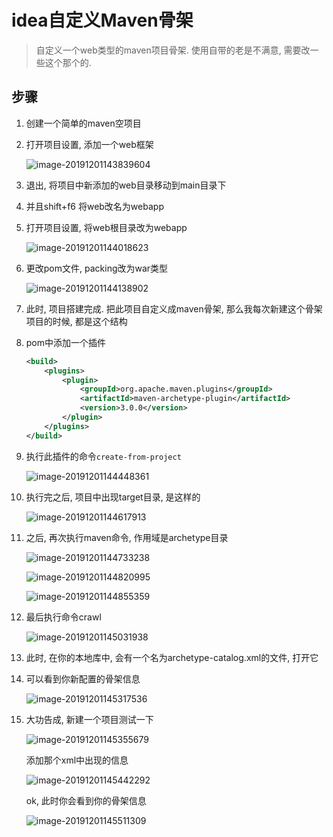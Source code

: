 # idea自定义Maven骨架

> 自定义一个web类型的maven项目骨架. 使用自带的老是不满意, 需要改一些这个那个的. 

## 步骤

1. 创建一个简单的maven空项目

2. 打开项目设置, 添加一个web框架

   ![image-20191201143839604](assets/image-20191201143839604.png)

3. 退出, 将项目中新添加的web目录移动到main目录下

4. 并且shift+f6 将web改名为webapp

5. 打开项目设置, 将web根目录改为webapp

   ![image-20191201144018623](assets/image-20191201144018623.png)

6. 更改pom文件, packing改为war类型

   ![image-20191201144138902](assets/image-20191201144138902.png)

7. 此时, 项目搭建完成. 把此项目自定义成maven骨架, 那么我每次新建这个骨架项目的时候, 都是这个结构

8. pom中添加一个插件

   ```xml
   <build>
       <plugins>
           <plugin>
               <groupId>org.apache.maven.plugins</groupId>
               <artifactId>maven-archetype-plugin</artifactId>
               <version>3.0.0</version>
           </plugin>
       </plugins>
   </build>
   ```

9. 执行此插件的命令`create-from-project`

   ![image-20191201144448361](assets/image-20191201144448361.png)

10. 执行完之后, 项目中出现target目录, 是这样的

    ![image-20191201144617913](assets/image-20191201144617913.png)

11. 之后, 再次执行maven命令, 作用域是archetype目录

    ![image-20191201144733238](assets/image-20191201144733238.png)

    ![image-20191201144820995](assets/image-20191201144820995.png)

    ![image-20191201144855359](assets/image-20191201144855359.png)

12. 最后执行命令crawl

    ![image-20191201145031938](assets/image-20191201145031938.png)

13. 此时, 在你的本地库中, 会有一个名为archetype-catalog.xml的文件, 打开它

14. 可以看到你新配置的骨架信息

    ![image-20191201145317536](assets/image-20191201145317536.png)

15. 大功告成, 新建一个项目测试一下

    ![image-20191201145355679](assets/image-20191201145355679.png)

    添加那个xml中出现的信息

    ![image-20191201145442292](assets/image-20191201145442292.png)

    ok, 此时你会看到你的骨架信息

    ![image-20191201145511309](assets/image-20191201145511309.png)

    

